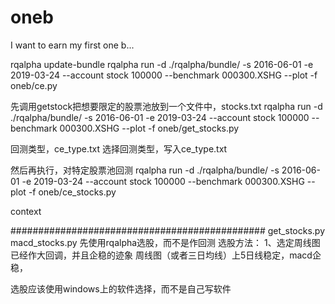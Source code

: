 # oneb
I want to earn my first one b...

rqalpha update-bundle
rqalpha run -d ./rqalpha/bundle/ -s 2016-06-01 -e 2019-03-24 --account stock 100000 --benchmark 000300.XSHG --plot -f oneb/ce.py


先调用getstock把想要限定的股票池放到一个文件中，stocks.txt
rqalpha run -d ./rqalpha/bundle/ -s 2016-06-01 -e 2019-03-24 --account stock 100000 --benchmark 000300.XSHG --plot -f oneb/get_stocks.py

回测类型，ce_type.txt
选择回测类型，写入ce_type.txt


然后再执行，对特定股票池回测
rqalpha run -d ./rqalpha/bundle/ -s 2016-06-01 -e 2019-03-24 --account stock 100000 --benchmark 000300.XSHG --plot -f oneb/ce_stocks.py


context
	
##############################################
	get_stocks.py
	macd_stocks.py
先使用rqalpha选股，而不是作回测
选股方法：
1、选定周线图已经作大回调，并且企稳的迹象
	周线图（或者三日均线）上5日线稳定，macd企稳，

选股应该使用windows上的软件选择，而不是自己写软件



